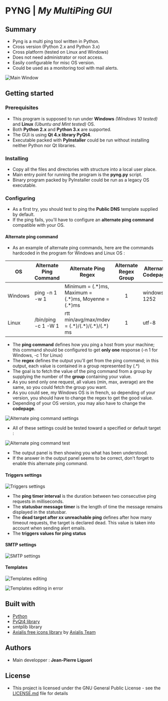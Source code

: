 # PYNG | *My MultiPing GUI*

## Summary
- Pyng is a multi ping tool written in Python.
- Cross version (Python 2.x and Python 3.x)
- Cross platform (tested on Linux and Windows)
- Does not need administrator or root access.
- Easily configurable for misc OS version.
- Could be used as a monitoring tool with mail alerts.

![Main Window](screenshots/main_window_run.png)

## Getting started

### Prerequisites
- This program is supposed to run under **Windows** *(Windows 10 tested)* and **Linux** *(Ubuntu and Mint tested)* OS.
- Both **Python 2.x** and **Python 3.x** are supported.
- The GUI is using **Qt 4.x library PyQt4**.
- Executable packed with **PyInstaller** could be run without installing neither Python nor Qt libraries.

### Installing
- Copy all the files and directories with structure into a local user place.
- Main entry point for running the program is the **pyng.py** script.
- Binary program packed by PyInstaller could be run as a legacy OS executable.

### Configuring
- As a first try, you should test to ping the **Public DNS** template supplied by default.
- If the ping fails, you'll have to configure an **alternate ping command** compatible with your OS.

#### Alternate ping command
- As an example of alternate ping commands, here are the commands hardcoded in the program for Windows and Linux OS :

| OS | Alternate Ping Command | Alternate Ping Regex | Alternate Regex Group | Alternate Codepage |
| --- | --- | --- | :---: | --- |
| Windows | ping -n 1 -w 1 | Minimum = (.\*)ms, Maximum = (.\*)ms, Moyenne = (.\*)ms | 1 | windows-1252 |
| Linux | /bin/ping -c 1 -W 1 | rtt min/avg/max/mdev = (.\*)/(.\*)/(.\*)/(.\*) ms | 1 | utf-8 |

- The **ping command** defines how you ping a host from your machine; this command should be configured to get **only one** response (-n 1 for Windows, -c 1 for Linux)
- The **regex** defines the output you'll get from the ping command; in this output, each value is contained in a group represented by (.\*) 
- The goal is to fetch the value of the ping command from a group by supplying the number of the **group** containing your value.
- As you send only one request, all values (min, max, average) are the same, so you could fetch the group you want.
- As you could see, my Windows OS is in french, so depending of your version, you should have to change the regex to get the good value.
- Depending of your OS version, you may also have to change the **codepage**.

![Alternate ping command settings](screenshots/settings_alternate_ping.png)

- All of these settings could be tested toward a specified or default target :

![Alternate ping command test](screenshots/settings_alternate_ping_run.png)

- The output panel is then showing you what has been understood.
- If the answer in the output panel seems to be correct, don't forget to enable this alternate ping command.

#### Triggers settings

![Triggers settings](screenshots/settings_triggers.png)

- The **ping timer interval** is the duration between two consecutive ping requests in milliseconds.
- The **statusbar message timer** is the length of time the message remains displayed in the statusbar.
- The **dead target after xx unreachable ping** defines after how many timeout requests, the target is declared dead. This value is taken into account when sending alert emails.
- The **triggers values for ping status** 

#### SMTP settings

![SMTP settings](screenshots/settings_smtp_config.png)

#### Templates

![Templates editing](screenshots/settings_templates_edit.png)

![Templates editing in error](screenshots/settings_templates_edit_no_good.png)

## Built with
- [Python](https://www.python.org)
- [PyQt4 library](https://pypi.org/project/PyQt4/)
- smtplib library
- [Axialis free icons library](http://www.axialis.com/free/icons) by [Axialis Team](http://www.axialis.com)
 
## Authors
- Main developper : **Jean-Pierre Liguori**


## License
- This project is licensed under the GNU General Public License - see the [LICENSE.md](LICENSE.md) file for details
